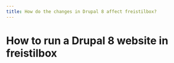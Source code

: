 ```yaml
---
title: How do the changes in Drupal 8 affect freistilbox?
---
```


# How to run a Drupal 8 website in freistilbox


